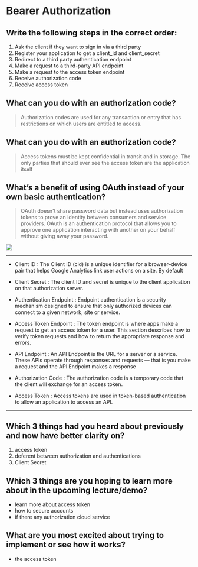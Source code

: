 # Bearer Authorization

## Write the following steps in the correct order:

1. Ask the client if they want to sign in via a third party
2. Register your application to get a client_id and client_secret
3. Redirect to a third party authentication endpoint
4. Make a request to a third-party API endpoint
5. Make a request to the access token endpoint
6. Receive authorization code
7. Receive access token


## What can you do with an authorization code?

> Authorization codes are used for any transaction or entry that has restrictions on which users are entitled to access.

## What can you do with an authorization code?

> Access tokens must be kept confidential in transit and in storage. The only parties that should ever see the access token are the application itself

## What’s a benefit of using OAuth instead of your own basic authentication?

> OAuth doesn't share password data but instead uses authorization tokens to prove an identity between consumers and service providers. OAuth is an authentication protocol that allows you to approve one application interacting with another on your behalf without giving away your password.

![](https://d33wubrfki0l68.cloudfront.net/ffe0e3332e89626da57e5a6f74194cffb2535183/23da3/assets-jekyll/browser_spa_implicit_flow-9116158c9299208718b42a75921acd10a60e4c829edee55a8f14a9ce8de40028.png)

<hr>

- Client ID :
The Client ID (cid) is a unique identifier for a browser–device pair that helps Google Analytics link user actions on a site. By default

- Client Secret : The client ID and secret is unique to the client application on that authorization server.

- Authentication Endpoint : 
Endpoint authentication is a security mechanism designed to ensure that only authorized devices can connect to a given network, site or service.

- Access Token Endpoint :
The token endpoint is where apps make a request to get an access token for a user. This section describes how to verify token requests and how to return the appropriate response and errors.

- API Endpoint : An API Endpoint is the URL for a server or a service. These APIs operate through responses and requests — that is you make a request and the API Endpoint makes a response

- Authorization Code : The authorization code is a temporary code that the client will exchange for an access token.

- Access Token : 
Access tokens are used in token-based authentication to allow an application to access an API. 

<hr>

## Which 3 things had you heard about previously and now have better clarity on?

1. access token 
2. deferent between authorization and authentications
3. Client Secret

## Which 3 things are you hoping to learn more about in the upcoming lecture/demo?

- learn more about access token 
- how to secure accounts
- if there any authorization cloud service 

## What are you most excited about trying to implement or see how it works?

- the access token 